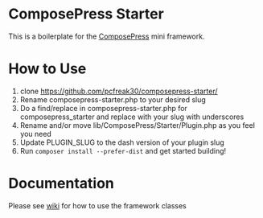 # ComposePress Starter

This is a boilerplate for the [ComposePress](https://github.com/pcfreak30/composepress) mini framework.

# How to Use

 1. clone https://github.com/pcfreak30/composepress-starter/
 2. Rename composepress-starter.php to your desired slug
 3. Do a find/replace in composepress-starter.php for composepress_starter and replace with your slug with underscores
 4. Rename and/or move lib/ComposePress/Starter/Plugin.php as you feel you need
 5. Update PLUGIN_SLUG to the dash version of your plugin slug
 6. Run `composer install --prefer-dist` and get started building!

# Documentation

Please see [wiki](https://github.com/pcfreak30/composepress-starter/wiki) for how to use the framework classes
